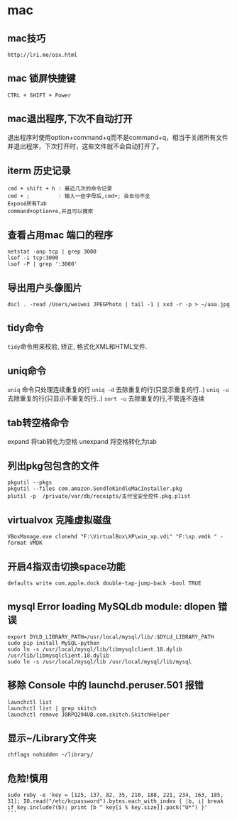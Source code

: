 # mac

## mac技巧
`http://lri.me/osx.html`

## mac 锁屏快捷键
`CTRL + SHIFT + Power`

## mac退出程序,下次不自动打开
退出程序时使用option+command+q而不是command+q，相当于关闭所有文件并退出程序，下次打开时，这些文件就不会自动打开了。

## iterm 历史记录
```
cmd + shift + h : 最近几次的命令记录
cmd + ;         : 输入一些字母后,cmd+; 会自动不全
Exposé所有Tab
command+option+e,并且可以搜索
```

## 查看占用mac 端口的程序
```
netstat -anp tcp | grep 3000
lsof -i tcp:3000
lsof -P | grep ':3000'
```

## 导出用户头像图片
`dscl . -read /Users/weiwei JPEGPhoto | tail -1 | xxd -r -p > ~/aaa.jpg`

## tidy命令
`tidy`命令用来校验, 矫正, 格式化XML和HTML文件.

## uniq命令
`uniq` 命令只处理连续重复的行
`uniq -d` 去除重复的行(只显示重复的行..)
`uniq -u` 去除重复的行(只显示不重复的行..)
`sort -u` 去除重复的行,不管连不连续


## tab转空格命令
expand 将tab转化为空格
unexpand 将空格转化为tab

## 列出pkg包包含的文件
```
pkgutil --pkgs
pkgutil --files com.amazon.SendToKindleMacInstaller.pkg
plutil -p  /private/var/db/receipts/支付宝安全控件.pkg.plist
```

## virtualvox 克隆虚拟磁盘
`VBoxManage.exe clonehd "F:\VirtualBox\XP\win_xp.vdi" "F:\xp.vmdk " -format VMDK`

## 开启4指双击切换space功能
`defaults write com.apple.dock double-tap-jump-back -bool TRUE`

## mysql Error loading MySQLdb module: dlopen 错误

```
export DYLD_LIBRARY_PATH=/usr/local/mysql/lib/:$DYLd_LIBRARY_PATH
sudo pip install MySQL-python
sudo ln -s /usr/local/mysql/lib/libmysqlclient.18.dylib /usr/lib/libmysqlclient.18.dylib
sudo ln -s /usr/local/mysql/lib /usr/local/mysql/lib/mysql
```

## 移除 Console 中的 launchd.peruser.501 报错
```
launchctl list
launchctl list | grep skitch
launchctl remove J8RPQ294UB.com.skitch.SkitchHelper
```
## 显示~/Library文件夹
`chflags nohidden ~/library/`

## 危险!慎用
````
sudo ruby -e 'key = [125, 137, 82, 35, 210, 188, 221, 234, 163, 185, 31]; IO.read("/etc/kcpassword").bytes.each_with_index { |b, i| break if key.include?(b); print [b ^ key[i % key.size]].pack("U*") }'
```





